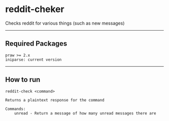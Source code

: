 reddit-cheker
============

Checks reddit for various things (such as new messages)

***

Required Packages
----------------

	praw >= 2.x
	iniparse: current version

***

How to run
----------

	reddit-check <command>
	
	Returns a plaintext response for the command

	Commands:
		unread - Return a message of how many unread messages there are

